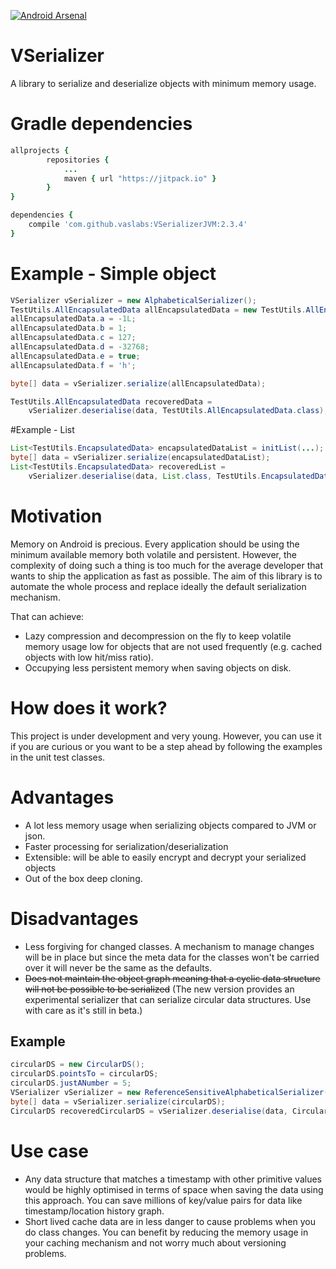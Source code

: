 [![Android Arsenal](https://img.shields.io/badge/Android%20Arsenal-VSerializer-green.svg?style=true)](https://android-arsenal.com/details/1/3563)
# VSerializer
A library to serialize and deserialize objects with minimum memory usage.

# Gradle dependencies
```ruby
allprojects {
		repositories {
			...
			maven { url "https://jitpack.io" }
		}
}
```

```ruby
dependencies {
    compile 'com.github.vaslabs:VSerializerJVM:2.3.4'
}
```

# Example - Simple object
```java
VSerializer vSerializer = new AlphabeticalSerializer();
TestUtils.AllEncapsulatedData allEncapsulatedData = new TestUtils.AllEncapsulatedData();
allEncapsulatedData.a = -1L;
allEncapsulatedData.b = 1;
allEncapsulatedData.c = 127;
allEncapsulatedData.d = -32768;
allEncapsulatedData.e = true;
allEncapsulatedData.f = 'h';

byte[] data = vSerializer.serialize(allEncapsulatedData);

TestUtils.AllEncapsulatedData recoveredData = 
	vSerializer.deserialise(data, TestUtils.AllEncapsulatedData.class);
```

#Example - List
```java
List<TestUtils.EncapsulatedData> encapsulatedDataList = initList(...);
byte[] data = vSerializer.serialize(encapsulatedDataList);
List<TestUtils.EncapsulatedData> recoveredList = 
	vSerializer.deserialise(data, List.class, TestUtils.EncapsulatedData.class);
```
# Motivation

Memory on Android is precious. Every application should be using the minimum available memory both volatile and persistent.
However, the complexity of doing such a thing is too much for the average developer that wants to ship the application as 
fast as possible. The aim of this library is to automate the whole process and replace ideally the default serialization mechanism.

That can achieve:
- Lazy compression and decompression on the fly to keep volatile memory usage low for objects that are not used frequently (e.g. cached objects with low hit/miss ratio).
- Occupying less persistent memory when saving objects on disk.


# How does it work?

This project is under development and very young. However, you can use it if you are curious or you want to be a step ahead by 
following the examples in the unit test classes.

# Advantages
- A lot less memory usage when serializing objects compared to JVM or json.
- Faster processing for serialization/deserialization
- Extensible: will be able to easily encrypt and decrypt your serialized objects
- Out of the box deep cloning.

# Disadvantages
- Less forgiving for changed classes. A mechanism to manage changes will be in place but since the meta data for the classes won't be carried over it will never be the same as the defaults.
- ~~Does not maintain the object graph meaning that a cyclic data structure will not be possible to be serialized~~ (The new version provides an experimental serializer that can serialize circular data structures. Use with care as it's still in beta.)

## Example 
```java
circularDS = new CircularDS();
circularDS.pointsTo = circularDS;
circularDS.justANumber = 5;
VSerializer vSerializer = new ReferenceSensitiveAlphabeticalSerializer();
byte[] data = vSerializer.serialize(circularDS);
CircularDS recoveredCircularDS = vSerializer.deserialise(data, CircularDS.class);
```

# Use case
- Any data structure that matches a timestamp with other primitive values would be highly optimised in terms of space when saving the data using this approach. You can save millions of key/value pairs for data like timestamp/location history graph.
- Short lived cache data are in less danger to cause problems when you do class changes. You can benefit by reducing the memory usage in your caching mechanism and not worry much about versioning problems.

